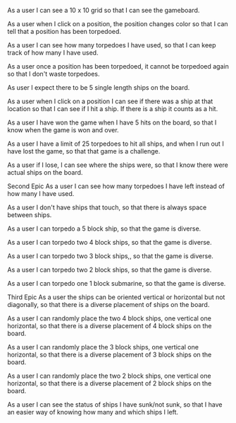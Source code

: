 
As a user I can see a 10 x 10 grid so that I can see the gameboard.

As a user when I click on a position, the position changes color so that I can tell that a position has been torpedoed.

As a user I can see how many torpedoes I have used, so that I can keep track of how many I have used.

As a user once a position has been torpedoed, it cannot be torpedoed again so that I don't waste torpedoes.

As user I expect there to be 5 single length ships on the board.

As a user when I click on a position I can see if there was a ship at that location so that I can see if I hit a ship. If there is a ship it counts as a hit.

As a user I have won the game when I have 5 hits on the board, so that I know when the game is won and over.

As a user I have a limit of 25 torpedoes to hit all ships, and when I run out I have lost the game, so that that game is a challenge.

As a user if I lose, I can see where the ships were, so that I know there were actual ships on the board.

Second Epic
As a user I can see how many torpedoes I have left instead of how many I have used.

As a user I don't have ships that touch, so that there is always space between ships.

As a user I can torpedo a 5 block ship, so that the game is diverse.

As a user I can torpedo two 4 block ships, so that the game is diverse.

As a user I can torpedo two 3 block ships,, so that the game is diverse.

As a user I can torpedo two 2 block ships, so that the game is diverse.

As a user I can torpedo one 1 block submarine, so that the game is diverse.

Third Epic
As a user the ships can be oriented vertical or horizontal but not diagonally, so that there is a diverse placement of ships on the board.

As a user I can randomly place the two 4 block ships, one vertical one horizontal, so that there is a diverse placement of 4 block ships on the board.

As a user I can randomly place the 3 block ships, one vertical one horizontal, so that there is a diverse placement of 3 block ships on the board.

As a user I can randomly place the two 2 block ships, one vertical one horizontal, so that there is a diverse placement of 2 block ships on the board.

As a user I can see the status of ships I have sunk/not sunk, so that I have an easier way of knowing how many and which ships I left.
